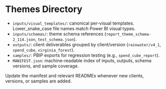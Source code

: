 ﻿# Themes Directory
- `inputs/visual_templates/`: canonical per-visual templates. Lower_snake_case file names match Power BI visual types.
- `inputs/schemas/`: theme schema references (`report_theme_schema-2_114.json`, `test_schema.json`).
- `outputs/`: client deliverables grouped by client/version (`rainwater/v4_1`, `spend_cube`, `virginia_forest`).
- `samples/`: PBIP exports for regression testing (e.g., `spend_cube_report`).
- `MANIFEST.json`: machine-readable index of inputs, outputs, schema versions, and sample coverage.

Update the manifest and relevant READMEs whenever new clients, versions, or samples are added.
